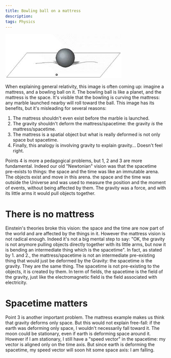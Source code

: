 ```yaml
---
title: Bowling ball on a mattress 
description: 
tags: Physics
---
```


![Bowling ball on a mattress](/images/mattress.jpeg)

When explaining general relativity, this image is often coming up: imagine a mattress, and a bowling ball on it.
The bowling ball is like a planet, and the mattress is the space.
It's visible that the bowling is curving the mattress: any marble launched nearby will roll toward the ball.
This image has its benefits, but it's misleading for several reasons:

1. The mattress shouldn't even exist before the marble is launched.
2. The gravity shouldn't deform the mattress/spacetime: the gravity *is* the mattress/spacetime.
3. The mattress is a spatial object but what is really deformed is not only space but spacetime.
4. Finally, this analogy is involving gravity to explain gravity... Doesn't feel right.


Points 4 is more a pedagogical problems, but 1, 2 and 3 are more fundamental.
Indeed our old "Newtonian" vision was that the spacetime pre-exists to things: the space and the time was like an immutable arena.
The objects exist and move in this arena.
the space and the time was outside the Universe and was used to measure the position and the moment of events, without being affected by them.
The gravity was a force, and with its little arms it would pull objects together.

There is no mattress
====================

Einstein's theories broke this vision: the space and the time are now part of the world and are affected by the things in it.
However the mattress vision is not radical enough.
Indeed it's not a big mental step to say: "OK, the gravity is not anymore pulling objects directly together with its little arms, but now it is bending an intermediate thing which is the spacetime".
In fact, as stated by 1. and 2., the mattress/spacetime is not an intermediate pre-existing thing that would just be deformed by the Gravity: the spacetime *is* the gravity. They are the same thing.
The spacetime is not pre-existing to the objects, it is created by them.
In term of fields, the spacetime is the field of the gravity, just like the electromagnetic field is the field associated with electricity.

Spacetime matters
=================

Point 3 is another important problem.
The mattress example makes us think that gravity deforms only space.
But this would not explain free-fall: if the earth was deforming only space, I wouldn't necessarily fall toward it.
The moon could be stationary, even if earth is deforming space around it.
However if I am stationary, I still have a "speed vector" in the spacetime: my vector is aligned only on the time axis.
But since earth is deforming the spacetime, my speed vector will soon hit some space axis: I am falling.


